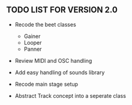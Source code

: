 TODO LIST FOR VERSION 2.0
-------------------------

 * Recode the beet classes
   * Gainer
   * Looper
   * Panner

 * Review MIDI and OSC handling
 * Add easy handling of sounds library
 * Recode main stage setup
 * Abstract Track concept into a seperate class
